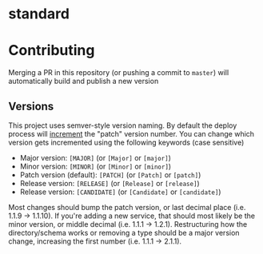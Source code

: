 # standard
# Contributing

Merging a PR in this repository (or pushing a commit to `master`) will automatically build and publish a new version

## Versions

This project uses semver-style version naming. By default the deploy process will [increment](https://github.com/marketplace/actions/automated-version-bump) the "patch" version number. You can change which version gets incremented using the following keywords (case sensitive)

- Major version: `[MAJOR]` (or `[Major]` or `[major]`)
- Minor version: `[MINOR]` (or `[Minor]` or `[minor]`)
- Patch version (default): `[PATCH]` (or `[Patch]` or `[patch]`)
- Release version: `[RELEASE]` (or `[Release]` or `[release]`)
- Release version: `[CANDIDATE]` (or `[Candidate]` or `[candidate]`)

Most changes should bump the patch version, or last decimal place (i.e. 1.1.9 -> 1.1.10). If you're adding a new service, that should most likely be the minor version, or middle decimal (i.e. 1.1.1 -> 1.2.1). Restructuring how the directory/schema works or removing a type should be a major version change, increasing the first number (i.e. 1.1.1 -> 2.1.1).